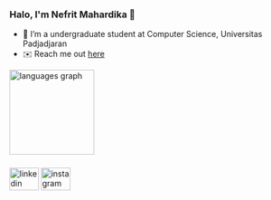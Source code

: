 ### Halo, I'm Nefrit Mahardika 👋

- 🔭 I’m a undergraduate student at Computer Science, Universitas Padjadjaran
- ✉️ Reach me out <a href="https://mailto:nefrit1208@gmail.com">here</a>
<div align="left">
  <img src="https://github-readme-stats.vercel.app/api/top-langs?username=nefritmahardika&locale=en&hide_title=true&layout=compact&card_width=320&langs_count=5&theme=dark&hide_border=false&order=2" height="150" alt="languages graph"  />
</div>

###

<div align="left">
  <img src="https://raw.githubusercontent.com/maurodesouza/profile-readme-generator/master/src/assets/icons/social/linkedin/default.svg" width="52" height="40" alt="linkedin logo"  />
  <img src="https://raw.githubusercontent.com/maurodesouza/profile-readme-generator/master/src/assets/icons/social/instagram/default.svg" width="52" height="40" alt="instagram logo"  />
